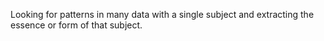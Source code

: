 Looking for patterns in many data with a single subject and extracting the essence or form of that subject. 
